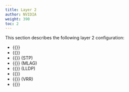 ```yaml
---
title: Layer 2
author: NVIDIA
weight: 390
toc: 2
---
```


This section describes the following layer 2 configuration:
- {{<link url="Ethernet-Bridging-VLANs" text="Ethernet bridging">}}
- {{<link url="Bonding-Link-Aggregation" text="Bonding">}}
- {{<link url="Spanning-Tree-and-Rapid-Spanning-Tree-STP" text="Spanning Tree Protocol">}} (STP)
- {{<link url="Multi-Chassis-Link-Aggregation-MLAG" text="Multi-Chassis Link Aggregation">}} (MLAG)
- {{<link url="Link-Layer-Discovery-Protocol" text="Link Layer Discovery Protocol">}} (LLDP)
- {{<link url="LACP-Bypass" text="LACP bypass">}}
- {{<link url="Virtual-Router-Redundancy-VRR-and-VRRP" text="Virtual Router Redundancy">}} (VRR)
- {{<link url="IGMP-and-MLD-Snooping" text="IGMP and MLD snooping">}}
